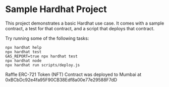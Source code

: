 # Sample Hardhat Project

This project demonstrates a basic Hardhat use case. It comes with a sample contract, a test for that contract, and a script that deploys that contract.

Try running some of the following tasks:

```shell
npx hardhat help
npx hardhat test
GAS_REPORT=true npx hardhat test
npx hardhat node
npx hardhat run scripts/deploy.js
```


Raffle ERC-721 Token (NFT) Contract was deployed to Mumbai at 0xBCbDc92e4fa95F90CB38Edf8a00e77e29588F7dD